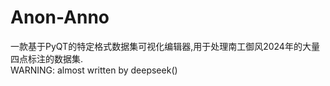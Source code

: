 # Anon-Anno
一款基于PyQT的特定格式数据集可视化编辑器,用于处理南工御风2024年的大量四点标注的数据集.  
WARNING: almost written by deepseek()
